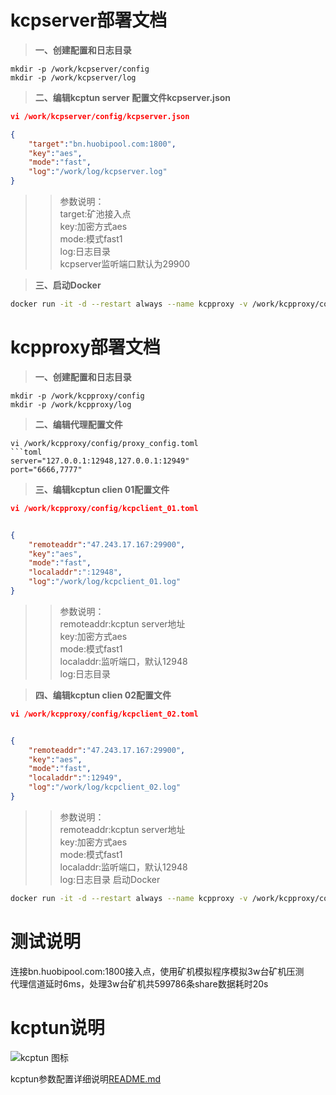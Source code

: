 # kcpserver部署文档
> **一、创建配置和日志目录**
```
mkdir -p /work/kcpserver/config
mkdir -p /work/kcpserver/log
```
>**二、编辑kcptun server 配置文件kcpserver.json**
```json
vi /work/kcpserver/config/kcpserver.json

{
    "target":"bn.huobipool.com:1800",
    "key":"aes", 
    "mode":"fast", 
    "log":"/work/log/kcpserver.log" 
}
```  


>> 参数说明：    
target:矿池接入点  
key:加密方式aes  
mode:模式fast1  
log:日志目录  
kcpserver监听端口默认为29900


> **三、启动Docker**
```bash
docker run -it -d --restart always --name kcpproxy -v /work/kcpproxy/config:/work/config -v /work/kcpproxy/log:/work/log --network=host registry.cn-hongkong.aliyuncs.com/huobipool-public/kcpserver:1.0
```


# kcpproxy部署文档
> **一、创建配置和日志目录**
```
mkdir -p /work/kcpproxy/config
mkdir -p /work/kcpproxy/log
```
> **二、编辑代理配置文件**
```
vi /work/kcpproxy/config/proxy_config.toml
```toml
server="127.0.0.1:12948,127.0.0.1:12949"
port="6666,7777"
```
>**三、编辑kcptun clien 01配置文件**
```json
vi /work/kcpproxy/config/kcpclient_01.toml


{
    "remoteaddr":"47.243.17.167:29900",
    "key":"aes",
    "mode":"fast",
    "localaddr":":12948",
    "log":"/work/log/kcpclient_01.log"
}
```  
>> 参数说明：  
remoteaddr:kcptun server地址  
key:加密方式aes  
mode:模式fast1  
localaddr:监听端口，默认12948  
log:日志目录  

  
> **四、编辑kcptun clien 02配置文件**
```json
vi /work/kcpproxy/config/kcpclient_02.toml


{
    "remoteaddr":"47.243.17.167:29900",
    "key":"aes",
    "mode":"fast",
    "localaddr":":12949",
    "log":"/work/log/kcpclient_02.log"
}
```
>> 参数说明：  
remoteaddr:kcptun server地址  
key:加密方式aes  
mode:模式fast1  
localaddr:监听端口，默认12948  
log:日志目录
> 启动Docker
```bash
docker run -it -d --restart always --name kcpproxy -v /work/kcpproxy/config:/work/config -v /work/kcpproxy/log:/work/log --network=host registry.cn-hongkong.aliyuncs.com/huobipool-public/kcpproxy:1.0
```
# 测试说明
连接bn.huobipool.com:1800接入点，使用矿机模拟程序模拟3w台矿机压测  
代理信道延时6ms，处理3w台矿机共599786条share数据耗时20s
# kcptun说明
![kcptun 图标](https://github.com/6612172/kcptun/raw/master/kcptun.png)  

kcptun参数配置详细说明[README.md](https://github.com/6612172/kcptun)
